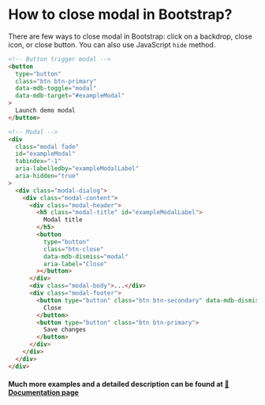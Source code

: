 # How to close modal in Bootstrap?

There are few ways to close modal in Bootstrap: click on a backdrop, close icon, or close button. You can also use JavaScript `hide` method.

```html
<!-- Button trigger modal -->
<button
  type="button"
  class="btn btn-primary"
  data-mdb-toggle="modal"
  data-mdb-target="#exampleModal"
>
  Launch demo modal
</button>

<!-- Modal -->
<div
  class="modal fade"
  id="exampleModal"
  tabindex="-1"
  aria-labelledby="exampleModalLabel"
  aria-hidden="true"
>
  <div class="modal-dialog">
    <div class="modal-content">
      <div class="modal-header">
        <h5 class="modal-title" id="exampleModalLabel">
          Modal title
        </h5>
        <button
          type="button"
          class="btn-close"
          data-mdb-dismiss="modal"
          aria-label="Close"
        ></button>
      </div>
      <div class="modal-body">...</div>
      <div class="modal-footer">
        <button type="button" class="btn btn-secondary" data-mdb-dismiss="modal">
          Close
        </button>
        <button type="button" class="btn btn-primary">
          Save changes
        </button>
      </div>
    </div>
  </div>
</div>
```

#### Much more examples and a detailed description can be found at [📄 Documentation page](https://mdbootstrap.com/how-to/bootstrap/modal-close/)
